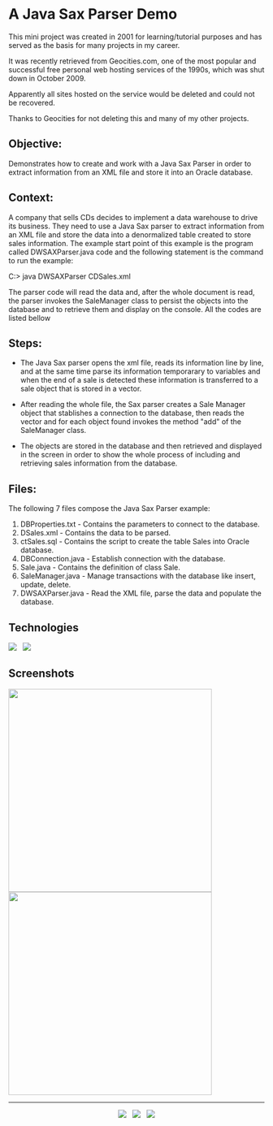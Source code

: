 # A Java Sax Parser Demo

This mini project was created in 2001 for learning/tutorial purposes and has served as the basis for many projects in my career.

It was recently retrieved from Geocities.com, one of the most popular and successful free personal web hosting services of the 1990s, which was shut down in October 2009.

Apparently all sites hosted on the service would be deleted and could not be recovered.

Thanks to Geocities for not deleting this and many of my other projects.


## Objective:

Demonstrates how to create and work with a Java Sax Parser in order to extract information from an XML file and store it into an Oracle database.


## Context:

A company that sells CDs decides to implement a data warehouse to drive its business. They need to use a Java Sax parser to extract information from an XML file and store the data into a denormalized table created to store sales information.  The example start point of this example is the program called DWSAXParser.java code and the following statement is the command to run the example: 

C:> java DWSAXParser CDSales.xml

The parser code will read the data and, after the whole document is read, the parser invokes the SaleManager class to persist the objects into the database and to retrieve them and display on the console.  All the codes are listed bellow


## Steps:

- The Java Sax parser opens the xml file, reads its information line by line, and at the same time parse its information temporarary to variables and when the end of a sale is detected these information is transferred to a sale object that is stored in a vector.

- After reading the whole file, the Sax parser creates a Sale Manager object that stablishes a connection to the database, then reads the vector and for each object found invokes the method "add" of the SaleManager class.

- The objects are stored in the database and then retrieved and displayed in the screen in order to show the whole process of including and retrieving sales information from the database.


## Files:

The following 7 files compose the Java Sax Parser example:

1) DBProperties.txt - Contains the parameters to connect to the database.
2) DSales.xml - Contains the data to be parsed.
3) ctSales.sql - Contains the script to create the table Sales into Oracle database.
4) DBConnection.java - Establish connection with the database.
5) Sale.java - Contains the definition of class Sale.
6) SaleManager.java - Manage transactions with the database like insert, update, delete.
7) DWSAXParser.java - Read the XML file, parse the data and populate the database.


## Technologies

<p>
  <img src="https://img.shields.io/badge/Jakarta-Java-007396?style=for-the-badge&logo=java&logoColor=white" />&nbsp;&nbsp;
  <img src="https://img.shields.io/badge/DB-Oracle-F80000?style=for-the-badge&logo=oracle&logoColor=white" />&nbsp;&nbsp;
</p>


## Screenshots
<kbd><img src="https://user-images.githubusercontent.com/5893219/147393914-4e243041-ef95-4cea-b756-b80b6c07d8ba.png" width="400" height="400"></kbd>
<kbd><img src="https://user-images.githubusercontent.com/5893219/147393913-daad819e-e261-492a-bdde-06fef2ea1c1d.png" width="400" height="400"></kbd>


<!-- FOOTER (Author / Visit My Online Resume / Download My PDF Resume) -->
<hr>
<p align='center'>
  <a href="#"><img src="https://img.shields.io/badge/author-%C2%A9%20Siomara%20Cintia%20Pantarotto.%20All%20rights%20reserved.-008080?style=social"></a>&nbsp;&nbsp;
  <a href="https://siomara.com.br/"><img src="https://img.shields.io/badge/visit-My Online Resume-008080?style=social"></a>&nbsp;&nbsp;
  <a href="https://siomara.com.br/ResumePANTAROTTO.pdf"><img src="https://img.shields.io/badge/download-My PDF Resume-008080?style=social"></a>
</p>
 

